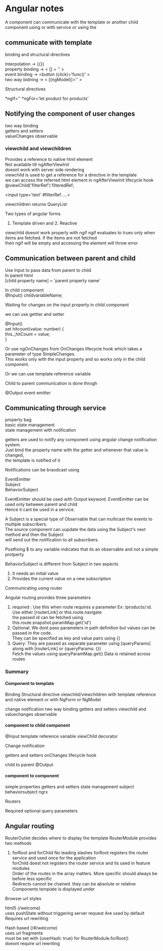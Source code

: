 # Angular notes

A component can communicate with the template or another child component using <pm-start> or with service or using the <router-outlet>

  
## communicate with template
  
  binding and structural directives
  
  Interpolation -> {{}} \
  property binding -> < [] = '' > \
  event binding -> <button (click)='func()' > \
  two way bidning -> < [(ngModel)]='' > 
  
  
  Structural directives
  
  *ngIf=''
  *ngFor='let product for products'
  
  
## Notifying the component of user changes
  
  two way binding \
  getters and setters \
  valueChanges observable
  
  
### viewchild and viewchildren
  
  Provides a reference to native html element \
  Not available till ngAfterViewInit \
  doesnt work with server side rendering \
  viewchild is used to get a reference for a directive in the template \
  we can access the referred html element in ngAfterViewInit lifecycle hook \
  @viewChild('filterRef') filteredRef;
  
  <input type='text' #filterRef ....>
  
  viewchildren returns QueryList
  
  Two types of angular forms
  1. Template driven and 2. Reactive
  
  viewchild doesnt work properly with ngif
  ngif evaluates to trues only when items are fetched. if the items are not fetched \
  then ngif will be empty and accessing the element will throw error
  
  
## Communication between parent and child
  
  Use Input to pass data from parent to child \
  In parent html \
  [child property name] = 'parent property name'
  
  In child component \
  @Input() childvariableName;
  
  Waiting for changes on the input property in child component
  
  we can use gettter and setter
  
  @Input() \
  set hitcount(value: number) { \
    this._hitCount = value; \
  }
  
  Or use ngOnChanges from OnChanges lifecycle hook which takes a parameter of type SimpleChanges. \
  This works only with the input property and so works only in the child component.
  
  Or we can use template reference variable
  
  
  Child to parent communication is done throgh
  
  @Output event emitter

## Communicating through service
  
  property bag \
  basic state management \
  state management with notification
  
  getters are used to notify any component using angular change notification system. \
  Just bind the property name with the getter and whenever that value is changed, \
  the template is notified of it
  
  
  Notifications can be braodcast using
  
  EventEmitter \
  Subject \
  BehaviorSubject
  
  EventEmitter should be used with Output keyword. EventEmitter can be used only between parent and child \
  Hence it cant be used in a service. 
  
  A Subject is a special type of Observable that can multicast the events to multiple subscribers. \
  The source component can uupdate the data using the Subject's next method and then the Subject \
  will send out the notification to all subscribers.
  
  Postfixing $ to any variable indicates that its an observable and not a simple protperty 
  
  BehaviorSubject is different from Subject in two aspects 
  1. It needs an initial value 
  2. Provides the current value on a new subscription
  
  
  Communicating using router
  
  Angular routing provides three parameters 
  1. required : Use this when route requires a parameter Ex: /products/:id. Use either [routerLink] or this.route.navigate \
     the passed id can be fetched using this.route.snapshot.paramMap.get('id')
  2. Optional: We dont pass parameters in path definition but values can be passed in the code. \
      They can be specified as key and value pairs using {} 
  3. Query: They are passed as separate parameter using [queryParams] along with [routerLink] or {queryParams: {}} \
     Fetch the values using queryParamMap.get() 
     Data is retained across routes
  
  
### Summary
  
  #### Component to template
  
  Binding 
  Structural directive 
  viewchild/viewchildren with template reference and native element or with NgForm or NgModel 
  
  change notification 
  two way binding 
  getters and setters 
  viewchild and valuechanges observable 
  
  #### component to child component
  
  @Input 
  template reference variable 
  viewChild decorator
  
  Change notification
  
  getters and setters 
  onChanges lifecycle hook
  
  child to parent 
  @Output
  
  #### component to component
  
  simple properties 
  getters and setters 
  state management 
  subject 
  behaviorsubject 
  ngrx
  
  Routers
  
  Required 
  optional 
  query parameters
  

  
## Angular routing
  
  RouterOutlet decides where to display the template 
  RouterModule provides two methods 
  1. forRoot and forChild 
  No leading slashes 
  forRoot registers the router service and used once for the application   
  forChild doest not registers the router service and its used in feature modules  
  Order of the routes in the array matters. 
  More specific should always be before less specific  
  Redirects cannot be chained. they can be absolute or relative  
  Components template is displayed under <router-outlet>  

  Browser url styles 

  html5 (/welcome)  
  uses pushState without triggering server request 
  Are used by default  
  Requires url rewriting  
  


  Hash based (/#/welcome)  
  uses url fragments  
  must be set with {userHash: true} for RouterModule.forRoot()  
  doesnt require url rewriting  
  
  
